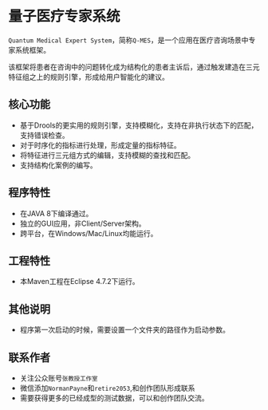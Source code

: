 量子医疗专家系统 
======
`Quantum Medical Expert System`，简称`Q-MES`，是一个应用在医疗咨询场景中专家系统框架。

该框架将患者在咨询中的问题转化成为结构化的患者主诉后，通过触发建造在三元特征组之上的规则引擎，形成给用户智能化的建议。

核心功能
-----
* 基于Drools的更实用的规则引擎，支持模糊化，支持在非执行状态下的匹配，支持错误检查。
* 对于时序化的指标进行处理，形成定量的指标特征。
* 将特征进行三元组方式的编辑，支持模糊的查找和匹配。
* 支持结构化案例的编写。

程序特性
-----
* 在JAVA 8下编译通过。
* 独立的GUI应用，非Client/Server架构。
* 跨平台，在Windows/Mac/Linux均能运行。

工程特性
-----
* 本Maven工程在Eclipse 4.7.2下运行。

其他说明
-----
* 程序第一次启动的时候，需要设置一个文件夹的路径作为启动参数。

联系作者
-----
* 关注公众账号`张教授工作室`
* 微信添加`NormanPayne`和`retire2053`,和创作团队形成联系
* 需要获得更多的已经成型的测试数据，可以和创作团队交流。
 
